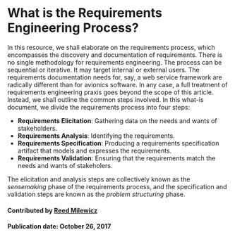 # What is the Requirements Engineering Process?

In this resource, we shall elaborate on the requirements process, which encompasses the discovery and documentation of requirements. There is no single methodology for requirements engineering. The process can be sequential or iterative. It may target internal or external users. The requirements documentation needs for, say, a web service framework are radically different than for avionics software. In any case, a full treatment of requirements engineering praxis goes beyond the scope of this article. Instead, we shall outline the common steps involved. In this what-is document, we divide the requirements process into four steps:

- **Requirements Elicitation**: Gathering data on the needs and wants of stakeholders.
- **Requirements Analysis**: Identifying the requirements.
- **Requirements Specification**: Producing a requirements specification artifact that models and expresses the requirements.
- **Requirements Validation**: Ensuring that the requirements match the needs and wants of stakeholers.

The elicitation and analysis steps are collectively known as the *sensemaking* phase of the requirements process, and the specification and validation steps are known as the *problem structuring* phase.

#### Contributed by [Reed Milewicz](https://github.com/rmmilewi)

#### Publication date: October 26, 2017

<!---
Publish: no
Categories: Collaboration, Planning
Topics: requirements
Tags: requirements, terminology
Level: 2
Prerequisites: WhatAreRequirements.md, HowToWriteARequirement.md
Aggregate: none

% LCM: Temporarily change to level 2, reconsider later for aggregate WhatIs content for requirements (and add whatis tag)
% Temporarily unpublish, in order to get PSIP poster screenshot
--->

